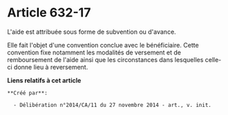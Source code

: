 # Article 632-17

L'aide est attribuée sous forme de subvention ou d'avance. 

Elle fait l'objet d'une convention conclue avec le bénéficiaire. Cette convention fixe notamment les modalités de versement
et de remboursement de l'aide ainsi que les circonstances dans lesquelles celle-ci donne lieu à reversement.

**Liens relatifs à cet article**

	**Créé par**:

	  - Délibération n°2014/CA/11 du 27 novembre 2014 - art., v. init.
